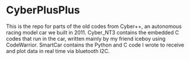 # CyberPlusPlus
This is the repo for parts of the old codes from Cyber++, an autonomous racing model car we built in 2011.
Cyber_NT3 contains the embedded C codes that run in the car, written mainly by my friend iceboy using CodeWarrior.
SmartCar contains the Python and C code I wrote to receive and plot data in real time via bluetooth I2C.
